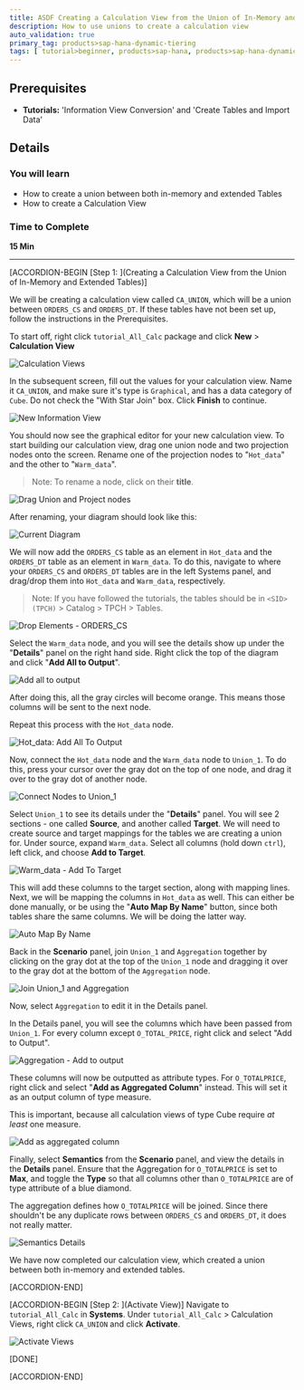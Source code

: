 ```yaml
---
title: ASDF Creating a Calculation View from the Union of In-Memory and Extended Tables testgreen11
description: How to use unions to create a calculation view
auto_validation: true
primary_tag: products>sap-hana-dynamic-tiering
tags: [ tutorial>beginner, products>sap-hana, products>sap-hana-dynamic-tiering, products>sap-hana-studio, topic>big-data, topic>sql ]
---
```


## Prerequisites
 - **Tutorials:** 'Information View Conversion' and 'Create Tables and Import Data'

## Details
### You will learn
  - How to create a union between both in-memory and extended Tables
  - How to create a Calculation View

### Time to Complete
 **15 Min**

 ---
[ACCORDION-BEGIN [Step 1: ](Creating a Calculation View from the Union of In-Memory and Extended Tables)]


 We will be creating a calculation view called `CA_UNION`, which will be a union between `ORDERS_CS` and `ORDERS_DT`. If these tables have not been set up, follow the instructions in the Prerequisites.

To start off, right click `tutorial_All_Calc` package and click **New** > **Calculation View**

![Calculation Views](calculation-views.png)

In the subsequent screen, fill out the values for your calculation view. Name it `CA_UNION`, and make sure it's type is `Graphical`, and has a data category of `Cube`. Do not check the "With Star Join" box. Click **Finish** to continue.

![New Information View](new-information-view.png)

You should now see the graphical editor for your new calculation view. To start building our calculation view, drag one union node and two projection nodes onto the screen. Rename one of the projection nodes to "`Hot_data`" and the other to "`Warm_data`".

> Note: To rename a node, click on their **title**.

![Drag Union and Project nodes](drag-union-projection.png)

After renaming, your diagram should look like this:

![Current Diagram](dragged-diagram.png)

We will now add the `ORDERS_CS` table as an element in `Hot_data` and the `ORDERS_DT` table as an element in `Warm_data`. To do this, navigate to where your `ORDERS_CS` and `ORDERS_DT` tables are in the left Systems panel, and drag/drop them into `Hot_data` and `Warm_data`, respectively.

> Note: If you have followed the tutorials, the tables should be in `<SID> (TPCH)` > Catalog > TPCH > Tables.

![Drop Elements - ORDERS_CS](orders-drop-elements.png)

Select the `Warm_data` node, and you will see the details show up under the "**Details**" panel on the right hand side. Right click the top of the diagram and click "**Add All to Output**".

![Add all to output](add-all-to-output.png)

After doing this, all the gray circles will become orange. This means those columns will be sent to the next node.

Repeat this process with the `Hot_data` node.

![Hot_data: Add All To Output](hot-data-add-all-to-output.png)

Now, connect the `Hot_data` node and the `Warm_data` node to `Union_1`. To do this, press your cursor over the gray dot on the top of one node, and drag it over to the gray dot of another node.

![Connect Nodes to Union_1](connect-nodes.png)

Select `Union_1` to see its details under the "**Details**" panel. You will see 2 sections - one called **Source**, and another called **Target**. We will need to create source and target mappings for the tables we are creating a union for. Under source, expand `Warm_data`. Select all columns (hold down `ctrl`), left click, and choose **Add to Target**.

![Warm_data - Add To Target](add-to-target.png)

This will add these columns to the target section, along with mapping lines. Next, we will be mapping the columns in `Hot_data` as well. This can either be done manually, or be using the "**Auto Map By Name**" button, since both tables share the same columns. We will be doing the latter way.

![Auto Map By Name](auto-map-by-name.png)

Back in the **Scenario** panel, join `Union_1` and `Aggregation` together by clicking on the gray dot at the top of the `Union_1` node and dragging it over to the gray dot at the bottom of the `Aggregation` node.

![Join Union_1 and Aggregation](join-union-aggregation.png)

Now, select `Aggregation` to edit it in the Details panel.

In the Details panel, you will see the columns which have been passed from `Union_1`. For every column except `O_TOTAL_PRICE`, right click and select "Add to Output".

![Aggregation - Add to output](Aggregation-add-to-output.png)

These columns will now be outputted as attribute types. For `O_TOTALPRICE`, right click and select "**Add as Aggregated Column**" instead. This will set it as an output column of type measure.

This is important, because all calculation views of type Cube require *at least* one measure.

![Add as aggregated column](add-as-aggregated-column.png)

Finally, select **Semantics** from the **Scenario** panel, and view the details in the **Details** panel. Ensure that the Aggregation for `O_TOTALPRICE` is set to **Max**, and toggle the **Type** so that all columns other than `O_TOTALPRICE` are of type attribute of a blue diamond.

The aggregation defines how `O_TOTALPRICE` will be joined. Since there shouldn't be any duplicate rows between `ORDERS_CS` and `ORDERS_DT`, it does not really matter.

![Semantics Details](semantics-details.png)

We have now completed our calculation view, which created a union between both in-memory and extended tables.


[ACCORDION-END]

[ACCORDION-BEGIN [Step 2: ](Activate View)]
Navigate to `tutorial_All_Calc` in **Systems**. Under `tutorial_All_Calc` > Calculation Views, right click `CA_UNION` and click **Activate**.

![Activate Views](activate-views.png)

[DONE]

[ACCORDION-END]
